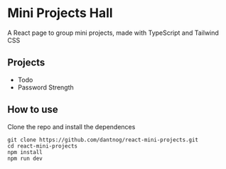 # Mini Projects Hall

A React page to group mini projects, made with TypeScript and Tailwind CSS

## Projects

- Todo
- Password Strength

## How to use

Clone the repo and install the dependences
```
git clone https://github.com/dantnog/react-mini-projects.git
cd react-mini-projects
npm install
npm run dev
```
